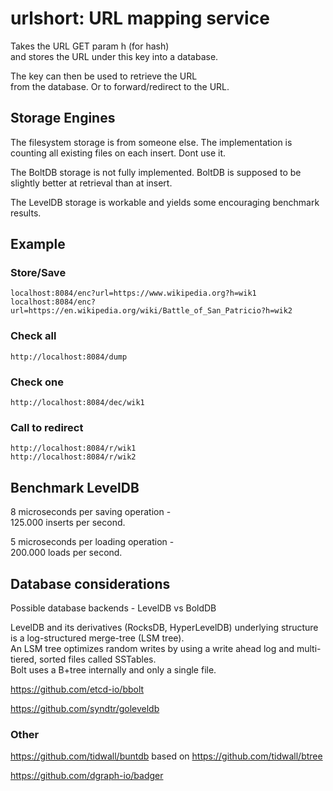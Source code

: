 # urlshort: URL mapping service

Takes the URL GET param h (for hash)  
and stores the URL under this key into a database.

The key can then be used to retrieve the URL  
from the database.
Or to forward/redirect to the URL.

## Storage Engines

The filesystem storage is from someone else.
The implementation is counting all existing files on each insert.
Dont use it.

The BoltDB storage is not fully implemented.
BoltDB is supposed to be slightly better at retrieval than at insert.

The LevelDB storage is workable and yields some encouraging benchmark results.

## Example

### Store/Save

    localhost:8084/enc?url=https://www.wikipedia.org?h=wik1
    localhost:8084/enc?url=https://en.wikipedia.org/wiki/Battle_of_San_Patricio?h=wik2

### Check all

    http://localhost:8084/dump

### Check one

    http://localhost:8084/dec/wik1

### Call to redirect

    http://localhost:8084/r/wik1
    http://localhost:8084/r/wik2

## Benchmark LevelDB

8 microseconds per saving operation -  
 125.000 inserts per second.

5 microseconds per loading operation -  
 200.000 loads per second.

## Database considerations

Possible database backends - LevelDB vs BoldDB

LevelDB and its derivatives (RocksDB, HyperLevelDB) underlying structure is a log-structured merge-tree (LSM tree).  
 An LSM tree optimizes random writes by using a write ahead log and multi-tiered, sorted files called SSTables.  
 Bolt uses a B+tree internally and only a single file.

https://github.com/etcd-io/bbolt

https://github.com/syndtr/goleveldb

### Other

https://github.com/tidwall/buntdb based on https://github.com/tidwall/btree

https://github.com/dgraph-io/badger
